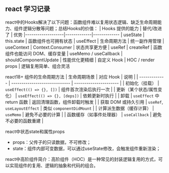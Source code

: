 ## react 学习记录


react中的Hooks解决了以下问题：函数组件难以复用状态逻辑、缺乏生命周期能力、组件逻辑分散等问题；总结Hooks的价值：
| Hooks 提供的能力	| 替代/改进了	| 优势
|-------------------|-------------|-------------
| useState	| this.state	| 函数组件也可拥有状态
| useEffect	| 生命周期方法	| 统一副作用管理
| useContext	| Context.Consumer	| 状态共享更方便
| useRef	| createRef	| 函数组件也能访问 DOM、缓存变量
| useMemo / useCallback	| shouldComponentUpdate	| 性能优化更精细
| 自定义 Hook	| HOC / render props	| 逻辑复用简单、组合灵活

react18+ 组件的生命周期方法
| 生命周期场景        | 对应 Hook                       | 说明                     |
| ------------- | ----------------------------- | ---------------------- |
| 初始化（挂载）       | `useEffect(() => {}, [])`     | 组件首次渲染后执行一次            |
| 更新（某个状态/属性变化） | `useEffect(() => {}, [deps])` | 依赖更新时执行                |
| 卸载            | `useEffect` 中 return 函数       | 返回清理函数，组件卸载时触发         |
| 获取 DOM 或持久引用  | `useRef`, `useLayoutEffect`   | 类似 `componentDidMount` |
| 计算派生数据（缓存计算）  | `useMemo`                     | 避免不必要的计算               |
| 函数缓存（如事件处理器）  | `useCallback`                 | 避免不必要的函数重建             |

react中状态state和属性props
- props：父传子的只读数据，不可修改；
- state：组件内部可变数据，可以通过useState修改，会触发组件重新渲染；

react中高阶组件简介：高阶组件（HOC）是一种常见的封装逻辑复用的方式，可以实现组件的复用、逻辑的抽象和代码的组合。
